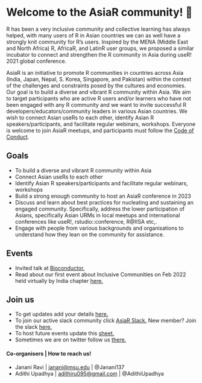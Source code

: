 # Welcome to the AsiaR community! 👋

R has been a very inclusive community and collective learning has always helped, with many users of R in Asian countries we can as well have a strongly knit community for R’s users. Inspired by the MENA (Middle East and North Africa) R, AfricaR, and LatinR user groups, we proposed a similar incubator to connect and strengthen the R community in Asia during useR! 2021 global conference. 

AsiaR is an initiative to promote R communities in countries across Asia (India, Japan, Nepal, S. Korea, Singapore, and Pakistan) within the context of the challenges and constraints posed by the cultures and economies. Our goal is to build a diverse and vibrant R community within Asia. We aim to target participants who are active R users and/or learners who have not been engaged with any R community and we want to invite successful R developers/educators/community leaders in various Asian countries. We wish to connect Asian useRs to each other, identify Asian R speakers/participants, and facilitate regular webinars, workshops. Everyone is welcome to join AsiaR meetups, and participants must follow the [Code of Conduct](https://github.com/AsiaR-community/coc).

## Goals

- To build a diverse and vibrant R community within Asia
- Connect Asian useRs to each other
- Identify Asian R speakers/participants and facilitate regular webinars, workshops
- Build a strong enough community to host an AsiaR conference in 2023
- Discuss and learn about best practices for nucleating and sustaining an engaged community. Specifically, address the lower participation of Asians, specifically Asian URMs in local meetups and international conferences like useR!, rstudio::conference, R@IISA etc,. 
- Engage with people from various backgrounds and organisations to understand how they lean on the community for assistance. 

## Events 

- Invited talk at [Bioconductor.](https://www.youtube.com/watch?v=oDaa0GCPGdc)
- Read about our first event about Inclusive Communities on Feb 2022 held virtually by India chapter [here.](https://github.com/AsiaR-community/2022-inclusive_communities)


## Join us

- To get updates add your details [here.](https://docs.google.com/spreadsheets/d/1__VIkQU56K5n7CErDvbOg-XbSwiZtuyhC1Ei2qAXO1w/edit#gid=0)
- To join our active slack community click [AsiaR Slack.](https://asiar-community.slack.com) New member? Join the slack [here.](https://bit.ly/join_asiaR_slack)
- To host future events update this [sheet.](https://docs.google.com/spreadsheets/d/1EFKoFceB9EwPpeD93giFRyGLbZ92I5CCZPcWMc0aSpk/edit#gid=0)
- Sometimes we are on twitter follow us [there.](https://twitter.com/AsiaR_comm)

#### Co-organisers | How to reach us!
- Janani Ravi | janani@msu.edu | @Janani137
- Adithi Upadhya | adithiru095@gmail.com | @AdithiUpadhya
